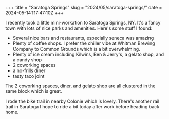 +++
title = "Saratoga Springs"
slug = "2024/05/saratoga-springs/"
date = 2024-05-14T17:47:10Z
+++

I recently took a little mini-workation to Saratoga Springs, NY. It's a fancy town with lots of nice parks and amenities. Here's some stuff I found:

- Several nice bars and restaurants, especially seneca was amazing
- Plenty of coffee shops. I prefer the chiller vibe at Whitman Brewing Company to Common Grounds which is a bit overwhelming.
- Plenty of ice cream including Kilwins, Ben & Jerry's, a gelato shop, and a candy shop
- 2 coworking spaces
- a no-frills diner
- tasty taco joint

The 2 coworking spaces, diner, and gelato shop are all clustered in the same block which is great.

I rode the bike trail in nearby Colonie which is lovely. There's another rail trail in Saratoga I hope to ride a bit today after work before heading back home.
